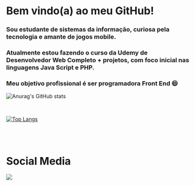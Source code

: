 
# Bem vindo(a) ao meu GitHub!

### Sou estudante de sistemas da informação, curiosa pela tecnologia e amante de jogos mobile.

### Atualmente estou fazendo o curso da Udemy de Desenvolvedor Web Completo + projetos, com foco inicial nas linguagens Java Script e PHP.

### Meu objetivo profissional é ser programadora Front End 😄


![Anurag's GitHub stats](https://github-readme-stats.vercel.app/api?username=Viviane-Silva&show_icons=true)

</br>

[![Top Langs](https://github-readme-stats.vercel.app/api/top-langs/?username=Viviane-Silva&langs_count=8)](https://github.com/anuraghazra/github-readme-stats)


</br></br>

  <h1>Social Media</h1>
  <a href="https://www.linkedin.com/in/viviane-leite-da-silva-73348b67/" target="_blank"><img src="https://img.shields.io/badge/-LinkedIn-%230077B5?style=for-the-badge&logo=linkedin&logoColor=white" target="_blank"></a>
